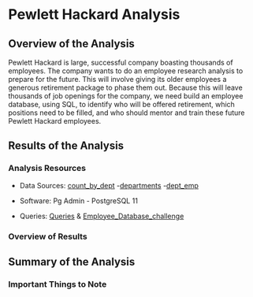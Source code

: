 # Pewlett Hackard Analysis

## Overview of the Analysis

Pewlett Hackard is large, successful company boasting thousands of employees. The company wants to do an employee research analysis to prepare for the future. This will involve giving its older employees a generous retirement package to phase them out. Because this will leave thousands of job openings for the company, we need build an employee database, using SQL, to identify who will be offered retirement, which positions need to be filled, and who should mentor and train these future Pewlett Hackard employees.

## Results of the Analysis

### Analysis Resources
* Data Sources: [count_by_dept](https://github.com/dwwatson1/Pewlett-Hackard-Analysis/blob/main/Data/count_by_dept.csv)
 -[departments](https://github.com/dwwatson1/Pewlett-Hackard-Analysis/blob/main/Data/departments.csv)
 -[dept_emp](https://github.com/dwwatson1/Pewlett-Hackard-Analysis/blob/main/Data/dept_emp.csv)
 
* Software: Pg Admin - PostgreSQL 11 
* Queries: [Queries](https://github.com/dwwatson1/Pewlett-Hackard-Analysis/blob/main/Queries/queries.sql) & [Employee_Database_challenge](https://github.com/dwwatson1/Pewlett-Hackard-Analysis/blob/main/Queries/Employee_Database_challenge.sql)
 
### Overview of Results 

## Summary of the Analysis

### Important Things to Note
  
